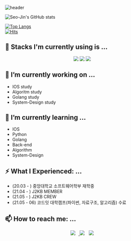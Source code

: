 ![header](https://capsule-render.vercel.app/api?type=slice&color=timeAuto&height=300&section=header&text=SeoJin%20Hwang's%20%20Github&fontSize=60&fontAlign=40&fontAlignY=11&rotate=20)


![Seo-Jin's GitHub stats](https://github-readme-stats.vercel.app/api?username=Seo-Jin&theme=radical&show_icons=true)



[![Top Langs](https://github-readme-stats.vercel.app/api/top-langs/?username=Seo-Jin&layout=compact)](https://github.com/anuraghazra/github-readme-stats)   
[![Hits](https://hits.seeyoufarm.com/api/count/incr/badge.svg?url=https%3A%2F%2Fgithub.com%2Fswiftie1230&count_bg=%2310FFF8&title_bg=%2340C9F1&icon=&icon_color=%23E7E7E7&title=hits&edge_flat=false)](https://hits.seeyoufarm.com)

## 🛒 Stacks I'm currently using is ...

<div align=center> <img src="https://img.shields.io/badge/mysql-4479A1?style=for-the-badge&logo=mysql&logoColor=white"> <img src="https://img.shields.io/badge/mariaDB-003545?style=for-the-badge&logo=mariaDB&logoColor=white"> <img src="https://img.shields.io/badge/github-181717?style=for-the-badge&logo=github&logoColor=white"> </div>


## 🔭 I’m currently working on ...
* IOS study
* Algoritm study
* Golang study
* System-Design study

## 🌱 I’m currently learning ...
* IOS
* Python
* Golang
* Back-end
* Algorithm
* System-Design

## ⚡ What I Experienced: ...
* (20.03 - ) 중앙대학교 소프트웨어학부 재학중
* (21.04 - ) J2KB MEMBER
* (21.05 - ) J2KB CREW
* (21.05 - 06) 코드잇 대학캠프(파이썬, 자료구조, 알고리즘) 수료

## 📫 How to reach me: ...
<div align=center><a href="https://swiftie1230.github.io"> <img src="http://img.shields.io/badge/-Tech%20Blog-655ced?style=flat&logo=github&link=https://swiftie1230.github.io" style="height : auto; margin-left : 10px; margin-right : 10px;"/> </a><a href="https://www.instagram.com/after._.glow__/"><img src="https://img.shields.io/badge/Instagram-ff69b4?style=flat-square&logo=Instagram&logoColor=white"/></a> <a href="mailto:swiftie1230@gmail.com"> <img src="https://img.shields.io/badge/Gmail-d14836?style=flat-square&logo=Gmail&logoColor=white&link=mailto:swiftie1230@gmail.com" style="height : auto; margin-left : 10px; margin-right : 10px;"/> </a> </div>
